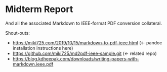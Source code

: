 
# Midterm Report

And all the associated Markdown to IEEE-format PDF conversion collateral.

Shout-outs:

* https://miki725.com/2019/10/15/markdown-to-pdf-ieee.html (<- pandoc installation instructions here)
* https://github.com/miki725/md2pdf-ieee-sample.git (<- related repo)
* https://blog.kdheepak.com/downloads/writing-papers-with-markdown.ieee.pdf

